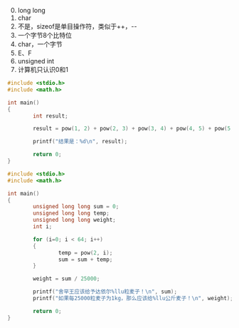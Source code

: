0. long long
1. char
2. 不是，sizeof是单目操作符，类似于++，--
3. 一个字节8个比特位
4. char，一个字节
5. E、F
6. unsigned int 
7. 计算机只认识0和1

````C
#include <stdio.h>
#include <math.h>

int main()
{
        int result;

        result = pow(1, 2) + pow(2, 3) + pow(3, 4) + pow(4, 5) + pow(5, 6);

        printf("结果是：%d\n", result);

        return 0;
}
````

````C
#include <stdio.h>
#include <math.h>

int main()
{
        unsigned long long sum = 0;
        unsigned long long temp;
        unsigned long long weight;
        int i;

        for (i=0; i < 64; i++)
        {
                temp = pow(2, i);
                sum = sum + temp;
        }

        weight = sum / 25000;

        printf("舍罕王应该给予达依尔%llu粒麦子！\n", sum);
        printf("如果每25000粒麦子为1kg，那么应该给%llu公斤麦子！\n", weight);

        return 0;
}
````
